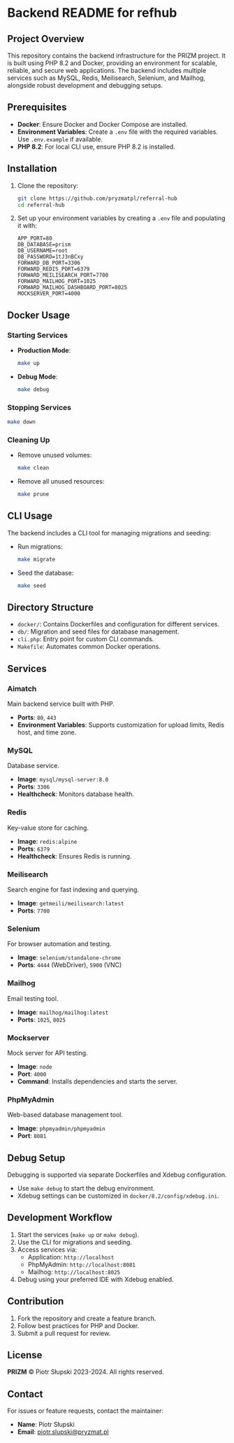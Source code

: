 # Backend README for refhub

## Project Overview
This repository contains the backend infrastructure for the PRIZM project. It is built using PHP 8.2 and Docker, providing an environment for scalable, reliable, and secure web applications. The backend includes multiple services such as MySQL, Redis, Meilisearch, Selenium, and Mailhog, alongside robust development and debugging setups.

## Prerequisites
- **Docker**: Ensure Docker and Docker Compose are installed.
- **Environment Variables**: Create a `.env` file with the required variables. Use `.env.example` if available.
- **PHP 8.2**: For local CLI use, ensure PHP 8.2 is installed.

## Installation
1. Clone the repository:
   ```bash
   git clone https://github.com/pryzmatpl/referral-hub
   cd referral-hub
   ```
2. Set up your environment variables by creating a `.env` file and populating it with:
   ```env
   APP_PORT=80
   DB_DATABASE=prism
   DB_USERNAME=root
   DB_PASSWORD=1tJ3nBCxy
   FORWARD_DB_PORT=3306
   FORWARD_REDIS_PORT=6379
   FORWARD_MEILISEARCH_PORT=7700
   FORWARD_MAILHOG_PORT=1025
   FORWARD_MAILHOG_DASHBOARD_PORT=8025
   MOCKSERVER_PORT=4000
   ```

## Docker Usage
### Starting Services
- **Production Mode**:
  ```bash
  make up
  ```
- **Debug Mode**:
  ```bash
  make debug
  ```

### Stopping Services
```bash
make down
```

### Cleaning Up
- Remove unused volumes:
  ```bash
  make clean
  ```
- Remove all unused resources:
  ```bash
  make prune
  ```

## CLI Usage
The backend includes a CLI tool for managing migrations and seeding:
- Run migrations:
  ```bash
  make migrate
  ```
- Seed the database:
  ```bash
  make seed
  ```

## Directory Structure
- `docker/`: Contains Dockerfiles and configuration for different services.
- `db/`: Migration and seed files for database management.
- `cli.php`: Entry point for custom CLI commands.
- `Makefile`: Automates common Docker operations.

## Services
### Aimatch
Main backend service built with PHP.
- **Ports**: `80`, `443`
- **Environment Variables**: Supports customization for upload limits, Redis host, and time zone.

### MySQL
Database service.
- **Image**: `mysql/mysql-server:8.0`
- **Ports**: `3306`
- **Healthcheck**: Monitors database health.

### Redis
Key-value store for caching.
- **Image**: `redis:alpine`
- **Ports**: `6379`
- **Healthcheck**: Ensures Redis is running.

### Meilisearch
Search engine for fast indexing and querying.
- **Image**: `getmeili/meilisearch:latest`
- **Ports**: `7700`

### Selenium
For browser automation and testing.
- **Image**: `selenium/standalone-chrome`
- **Ports**: `4444` (WebDriver), `5900` (VNC)

### Mailhog
Email testing tool.
- **Image**: `mailhog/mailhog:latest`
- **Ports**: `1025`, `8025`

### Mockserver
Mock server for API testing.
- **Image**: `node`
- **Port**: `4000`
- **Command**: Installs dependencies and starts the server.

### PhpMyAdmin
Web-based database management tool.
- **Image**: `phpmyadmin/phpmyadmin`
- **Port**: `8081`

## Debug Setup
Debugging is supported via separate Dockerfiles and Xdebug configuration.
- Use `make debug` to start the debug environment.
- Xdebug settings can be customized in `docker/8.2/config/xdebug.ini`.

## Development Workflow
1. Start the services (`make up` or `make debug`).
2. Use the CLI for migrations and seeding.
3. Access services via:
    - Application: `http://localhost`
    - PhpMyAdmin: `http://localhost:8081`
    - Mailhog: `http://localhost:8025`
4. Debug using your preferred IDE with Xdebug enabled.

## Contribution
1. Fork the repository and create a feature branch.
2. Follow best practices for PHP and Docker.
3. Submit a pull request for review.

## License
**PRIZM** © Piotr Słupski 2023-2024. All rights reserved.

## Contact
For issues or feature requests, contact the maintainer:
- **Name**: Piotr Słupski
- **Email**: [piotr.slupski@pryzmat.pl](mailto:piotr.slupski@pryzmat.pl)

